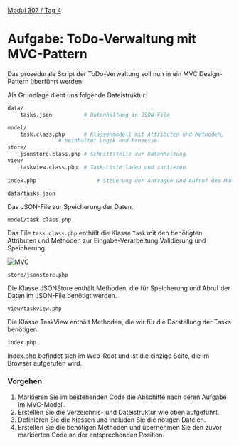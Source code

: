  [Modul 307 / Tag 4](/ilv.307/04-modul-307)
 
# Aufgabe: ToDo-Verwaltung mit MVC-Pattern

Das prozedurale Script der ToDo-Verwaltung soll nun in ein MVC Design-Pattern überführt werden.

Als Grundlage dient uns folgende Dateistruktur:

```bash
data/ 
	tasks.json          # Datenhaltung in JSON-File

model/ 
	task.class.php      # Klassenmodell mit Attributen und Methoden,
			    # beinhaltet Logik und Prozesse
store/
	jsonstore.class.php # Schnittstelle zur Datenhaltung
view/
	taskview.class.php  # Task-Liste laden und sortieren
	
index.php                   # Steuerung der Anfragen und Aufruf des Models
```

`data/tasks.json`

Das JSON-File zur Speicherung der Daten.

`model/task.class.php`

Das File `task.class.php` enthält die Klasse `Task` mit den benötigten Attributen und Methoden zur Eingabe-Verarbeitung Validierung und Speicherung. 

![MVC](/ilv.307/assets/images/uml-class-task.png)

`store/jsonstore.php`

Die Klasse JSONStore enthält Methoden, die für Speicherung und Abruf der Daten im JSON-File benötigt werden. 

`view/taskview.php`

Die Klasse TaskView enthält Methoden, die wir für die Darstellung der Tasks benötigen.

`index.php`

index.php befindet sich im Web-Root und ist die einzige Seite, die im Browser aufgerufen wird. 


### Vorgehen

1. Markieren Sie im bestehenden Code die Abschitte nach deren Aufgabe im MVC-Modell. 
2. Erstellen Sie die Verzeichnis- und Dateistruktur wie oben aufgeführt.
3. Definieren Sie die Klassen und includen Sie die nötigen Dateien.
4. Erstellen Sie die benötigen Methoden und übernehmen Sie den zuvor markierten Code an der entsprechenden Position.
<!--stackedit_data:
eyJoaXN0b3J5IjpbLTEzNTIyMjg2ODZdfQ==
-->